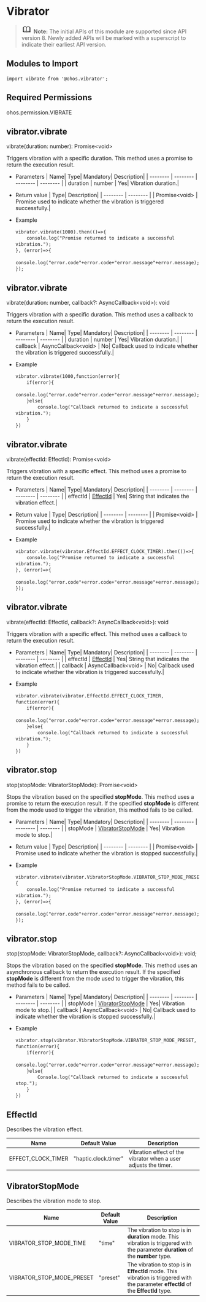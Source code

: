 # Vibrator

> ![icon-note.gif](public_sys-resources/icon-note.gif) **Note:**
> The initial APIs of this module are supported since API version 8. Newly added APIs will be marked with a superscript to indicate their earliest API version.


## Modules to Import

```
import vibrate from '@ohos.vibrator';
```


## Required Permissions

ohos.permission.VIBRATE


## vibrator.vibrate

vibrate(duration: number): Promise&lt;void&gt;


Triggers vibration with a specific duration. This method uses a promise to return the execution result.


- Parameters
  | Name| Type| Mandatory| Description|
  | -------- | -------- | -------- | -------- |
  | duration | number | Yes| Vibration duration.|

- Return value
  | Type| Description|
  | -------- | -------- |
  | Promise&lt;void&gt; | Promise used to indicate whether the vibration is triggered successfully.|


- Example
  ```
  vibrator.vibrate(1000).then(()=>{
      console.log("Promise returned to indicate a successful vibration.");
  }, (error)=>{
      console.log("error.code"+error.code+"error.message"+error.message);
  });
  ```


## vibrator.vibrate

vibrate(duration: number, callback?: AsyncCallback&lt;void&gt;): void

Triggers vibration with a specific duration. This method uses a callback to return the execution result.

- Parameters
  | Name| Type| Mandatory| Description|
  | -------- | -------- | -------- | -------- |
  | duration | number | Yes| Vibration duration.|
  | callback | AsyncCallback&lt;void&gt; | No| Callback used to indicate whether the vibration is triggered successfully.|

- Example
  ```
  vibrator.vibrate(1000,function(error){
      if(error){
          console.log("error.code"+error.code+"error.message"+error.message);
      }else{
          console.log("Callback returned to indicate a successful vibration.");
      }
  })
  ```


## vibrator.vibrate

vibrate(effectId: EffectId): Promise&lt;void&gt;

Triggers vibration with a specific effect. This method uses a promise to return the execution result.

- Parameters
  | Name| Type| Mandatory| Description|
  | -------- | -------- | -------- | -------- |
  | effectId | [EffectId](#effectid) | Yes| String that indicates the vibration effect.|

- Return value
  | Type| Description|
  | -------- | -------- |
  | Promise&lt;void&gt; | Promise used to indicate whether the vibration is triggered successfully.|

- Example
  ```
  vibrator.vibrate(vibrator.EffectId.EFFECT_CLOCK_TIMER).then(()=>{
      console.log("Promise returned to indicate a successful vibration.");
  }, (error)=>{
      console.log("error.code"+error.code+"error.message"+error.message);
  });
  ```


## vibrator.vibrate

vibrate(effectId: EffectId, callback?: AsyncCallback&lt;void&gt;): void

Triggers vibration with a specific effect. This method uses a callback to return the execution result.

- Parameters
  | Name| Type| Mandatory| Description|
  | -------- | -------- | -------- | -------- |
  | effectId | [EffectId](#effectid) | Yes| String that indicates the vibration effect.|
  | callback | AsyncCallback&lt;void&gt; | No| Callback used to indicate whether the vibration is triggered successfully.|

- Example
  ```
  vibrator.vibrate(vibrator.EffectId.EFFECT_CLOCK_TIMER, function(error){
      if(error){
          console.log("error.code"+error.code+"error.message"+error.message);
      }else{
          console.log("Callback returned to indicate a successful vibration.");
      }
  })
  ```


## vibrator.stop

stop(stopMode: VibratorStopMode): Promise&lt;void&gt;

Stops the vibration based on the specified **stopMode**. This method uses a promise to return the execution result. If the specified **stopMode** is different from the mode used to trigger the vibration, this method fails to be called.

- Parameters
  | Name| Type| Mandatory| Description|
  | -------- | -------- | -------- | -------- |
  | stopMode | [VibratorStopMode](#vibratorstopmode) | Yes| Vibration mode to stop.|

- Return value
  | Type| Description|
  | -------- | -------- |
  | Promise&lt;void&gt; | Promise used to indicate whether the vibration is stopped successfully.|

- Example
  ```
  vibrator.vibrate(vibrator.VibratorStopMode.VIBRATOR_STOP_MODE_PRESET).then(()=>{
      console.log("Promise returned to indicate a successful vibration.");
  }, (error)=>{
      console.log("error.code"+error.code+"error.message"+error.message);
  });
  ```


## vibrator.stop

stop(stopMode: VibratorStopMode, callback?: AsyncCallback&lt;void&gt;): void;

Stops the vibration based on the specified **stopMode**. This method uses an asynchronous callback to return the execution result. If the specified **stopMode** is different from the mode used to trigger the vibration, this method fails to be called.

- Parameters
  | Name| Type| Mandatory| Description|
  | -------- | -------- | -------- | -------- |
  | stopMode | [VibratorStopMode](#vibratorstopmode) | Yes| Vibration mode to stop.|
  | callback | AsyncCallback&lt;void&gt; | No| Callback used to indicate whether the vibration is stopped successfully.|

- Example
  ```
  vibrator.stop(vibrator.VibratorStopMode.VIBRATOR_STOP_MODE_PRESET, function(error){
      if(error){
          console.log("error.code"+error.code+"error.message"+error.message);
      }else{
          Console.log("Callback returned to indicate a successful stop.");
      }
  })
  ```


## EffectId

Describes the vibration effect.

| Name| Default Value| Description|
| -------- | -------- | -------- |
| EFFECT_CLOCK_TIMER | "haptic.clock.timer" | Vibration effect of the vibrator when a user adjusts the timer.|


## VibratorStopMode

Describes the vibration mode to stop.

| Name| Default Value| Description|
| -------- | -------- | -------- |
| VIBRATOR_STOP_MODE_TIME | "time" | The vibration to stop is in **duration** mode. This vibration is triggered with the parameter **duration** of the **number** type.|
| VIBRATOR_STOP_MODE_PRESET | "preset" | The vibration to stop is in **EffectId** mode. This vibration is triggered with the parameter **effectId** of the **EffectId** type.|
